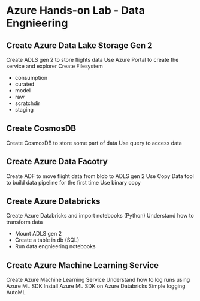 # Azure Hands-on Lab - Data Engnieering

## Create Azure Data Lake Storage Gen 2

Create ADLS gen 2 to store flights data
Use Azure Portal to create the service and explorer
Create Filesystem
* consumption
* curated
* model
* raw
* scratchdir
* staging

## Create CosmosDB

Create CosmosDB to store some part of data 
Use query to access data 

## Create Azure Data Facotry 

Create ADF to move flight data from blob to ADLS gen 2
Use Copy Data tool to build data pipeline for the first time
Use binary copy

## Create Azure Databricks

Create Azure Databricks and import notebooks (Python)
Understand how to transform data

* Mount ADLS gen 2
* Create a table in db (SQL)
* Run data engnieering notebooks


## Create Azure Machine Learning Service 

Create Azure Machine Learning Service
Understand how to log runs using Azure ML SDK
Install Azure ML SDK on Azure Databricks
Simple logging
AutoML


